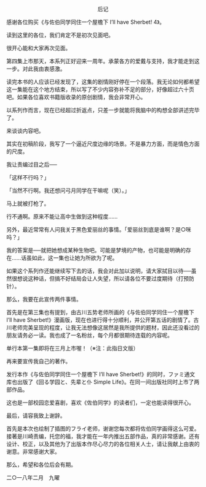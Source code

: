 <p align="center">后记</p>

感谢各位购买《与佐伯同学同住一个屋檐下 I’ll have Sherbet! 4》。

读到这里的各位，我们肯定不是初次见面吧。

很开心能和大家再次见面。

第四集上市那天，本系列正好迎来一周年。承蒙各方的爱戴与支持，我才能走到这一步。对此我由衷感激。

读完本书的人应该已经发现了，这集的剧情刚好停在一个段落。我无论如何都希望这一集能在这个地方结束，所以写了不少内容弥补不足的部分，好像超过六十页吧。如果各位喜欢书籍版收录的原创剧情，我会非常开心。

以系列作而言，现在已经超过折返点，只差一步就能将我脑中的构想全部讲述完毕了。

来谈谈内容吧。

其实在初稿阶段，我写了一个逼近尺度边缘的场景。不是暴力方面，而是情色方面的尺度。

我让责编过目之后──

「这样不行吗？」

「当然不行啊。我还想问弓月同学在干嘛呢（笑）。」

马上就被打枪了。

行不通啊。原来不能让高中生做到这种程度……

另外，最近常常有人问我关于黑色爱丽丝的事情。「爱丽丝到底是谁啊？是○咪吗？」

我的答案是──就把她想成某种生物吧。可能是梦境的产物，也可能是明确的存在……话虽如此，这一集也让她为所欲为了呢。

如果这个系列作还能继续写下去的话，我会对此加以说明，请大家拭目以待──虽然很想说这种话，但搞不好结局会让人失望，所以请各位不要过度期待（打预防针）。

那么，我要在此宣传两件事情。

首先是在第三集也有提到，由古川五势老师所画的《与佐伯同学同住一个屋檐下 I’ll have Sherbet!》漫画版，现在也进行得十分顺利，并公开第五话的剧情了。古川老师完美呈现的程度，让我无法想像这居然是我所提供的题材，因此还没看过的朋友请务必一读。我也成了一名粉丝，每个月都很期待连载的内容呢。

单行本第一集即将在三月上市喔！（※注：此指日文版）

再来要宣传我自己的著作。

发行本作《与佐伯同学同住一个屋檐下 I’ll have Sherbet!》的同时，ファミ通文库也出版了《回る学园と、先辈と仆 Simple Life》。在同一间出版社同时上市了两部作品。

这也是一部校园恋爱喜剧，喜欢《佐伯同学》的读者们，一定也能读得很开心。

最后，请容我致上谢辞。

首先是本次也绘制了插图的フライ老师，谢谢您每次都将佐伯同学画得这么可爱。接著是川崎责编，托您的福，我才能在一年内推出五部作品，真的非常感谢。还有设计、校正，以及其他为了出版本作尽心尽力的各位相关人士，请让我献上由衷的谢意。非常感谢大家。

那么，希望和各位后会有期。

二○一八年二月　九曜

